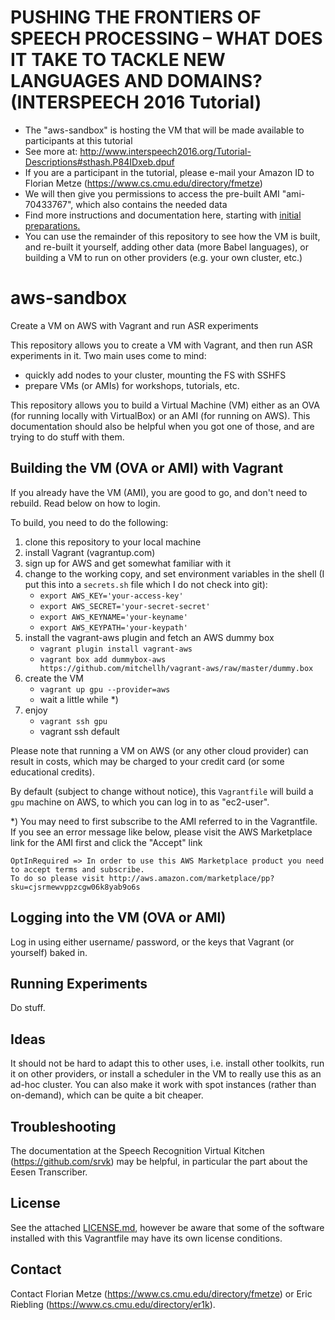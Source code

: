 # PUSHING THE FRONTIERS OF SPEECH PROCESSING – WHAT DOES IT TAKE TO TACKLE NEW LANGUAGES AND DOMAINS? (INTERSPEECH 2016 Tutorial)

- The "aws-sandbox" is hosting the VM that will be made available to participants at this tutorial
- See more at: <http://www.interspeech2016.org/Tutorial-Descriptions#sthash.P84IDxeb.dpuf>
- If you are a participant in the tutorial, please e-mail your Amazon ID to Florian Metze (<https://www.cs.cmu.edu/directory/fmetze>)
- We will then give you permissions to access the pre-built AMI "ami-70433767", which also contains the needed data
- Find more instructions and documentation here, starting with [initial preparations.](IS2016-Preparing.md)
- You can use the remainder of this repository to see how the VM is built, and re-built it yourself, adding other data (more Babel languages), or building a VM to run on other providers (e.g. your own cluster, etc.)

# aws-sandbox

Create a VM on AWS with Vagrant and run ASR experiments


This repository allows you to create a VM with Vagrant, and then
run ASR experiments in it. Two main uses come to mind:

- quickly add nodes to your cluster, mounting the FS with SSHFS
- prepare VMs (or AMIs) for workshops, tutorials, etc.

This repository allows you to build a Virtual Machine (VM) either as an OVA
(for running locally with VirtualBox) or an AMI (for running on AWS).
This documentation should also be helpful when you got one of those, and are 
trying to do stuff with them.


## Building the VM (OVA or AMI) with Vagrant

If you already have the VM (AMI), you are good to go, and don't need to rebuild.
Read below on how to login.

To build, you need to do the following:

1. clone this repository to your local machine
2. install Vagrant (vagrantup.com)
3. sign up for AWS and get somewhat familiar with it
4. change to the working copy, and set environment variables in the shell (I put this into a `secrets.sh` file which I do not check into git):
   - `export AWS_KEY='your-access-key'`
   - `export AWS_SECRET='your-secret-secret'`
   - `export AWS_KEYNAME='your-keyname'`
   - `export AWS_KEYPATH='your-keypath'`
5. install the vagrant-aws plugin and fetch an AWS dummy box
   - `vagrant plugin install vagrant-aws`
   - `vagrant box add dummybox-aws https://github.com/mitchellh/vagrant-aws/raw/master/dummy.box`
6. create the VM
   - `vagrant up gpu --provider=aws`
   - wait a little while *)
7. enjoy
   - `vagrant ssh gpu`
   - vagrant ssh default

Please note that running a VM on AWS (or any other cloud provider) can result in costs, which
may be charged to your credit card (or some educational credits).

By default (subject to change without notice), this `Vagrantfile` will build a `gpu` machine
on AWS, to which you can log in to as "ec2-user".

*) You may need to first subscribe to the AMI referred to in the Vagrantfile. If you see an
error message like below, please visit the AWS Marketplace link for the AMI first and click
the "Accept" link 

    OptInRequired => In order to use this AWS Marketplace product you need to accept terms and subscribe.
    To do so please visit http://aws.amazon.com/marketplace/pp?sku=cjsrmewvppzcgw06k8yab9o6s 


## Logging into the VM (OVA or AMI)

Log in using either username/ password, or the keys that Vagrant (or yourself) baked in.


## Running Experiments

Do stuff.


## Ideas

It should not be hard to adapt this to other uses, i.e. install other toolkits, run it
on other providers, or install a scheduler in the VM to really use this as an ad-hoc cluster.
You can also make it work with spot instances (rather than on-demand), which can be quite
a bit cheaper.


## Troubleshooting

The documentation at the Speech Recognition Virtual Kitchen (<https://github.com/srvk>)
may be helpful, in particular the part about the Eesen Transcriber.


## License

See the attached [LICENSE.md](LICENSE.md), however be aware that some of the software installed with this Vagrantfile may have its own license conditions.


## Contact

Contact Florian Metze (<https://www.cs.cmu.edu/directory/fmetze>) or 
Eric Riebling (<https://www.cs.cmu.edu/directory/er1k>). 
